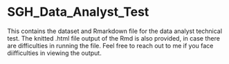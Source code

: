 # SGH_Data_Analyst_Test
 This contains the dataset and Rmarkdown file for the data analyst technical test. The knitted .html file output of the Rmd is also provided, in case there are difficulties in running the file. Feel free to reach out to me if you face diifficulties in viewing the output. 
